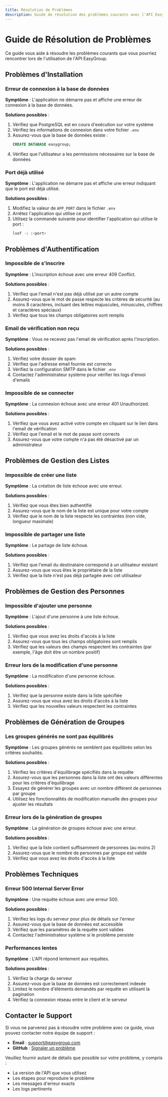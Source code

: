 ```yaml
---
title: Résolution de Problèmes
description: Guide de résolution des problèmes courants avec l'API EasyGroup
---
```


# Guide de Résolution de Problèmes

Ce guide vous aide à résoudre les problèmes courants que vous pourriez rencontrer lors de l'utilisation de l'API EasyGroup.

## Problèmes d'Installation

### Erreur de connexion à la base de données

**Symptôme** : L'application ne démarre pas et affiche une erreur de connexion à la base de données.

**Solutions possibles** :
1. Vérifiez que PostgreSQL est en cours d'exécution sur votre système
2. Vérifiez les informations de connexion dans votre fichier `.env`
3. Assurez-vous que la base de données existe :
   ```sql
   CREATE DATABASE easygroup;
   ```
4. Vérifiez que l'utilisateur a les permissions nécessaires sur la base de données

### Port déjà utilisé

**Symptôme** : L'application ne démarre pas et affiche une erreur indiquant que le port est déjà utilisé.

**Solutions possibles** :
1. Modifiez la valeur de `APP_PORT` dans le fichier `.env`
2. Arrêtez l'application qui utilise ce port
3. Utilisez la commande suivante pour identifier l'application qui utilise le port :
   ```bash
   lsof -i :<port>
   ```

## Problèmes d'Authentification

### Impossible de s'inscrire

**Symptôme** : L'inscription échoue avec une erreur 409 Conflict.

**Solutions possibles** :
1. Vérifiez que l'email n'est pas déjà utilisé par un autre compte
2. Assurez-vous que le mot de passe respecte les critères de sécurité (au moins 8 caractères, incluant des lettres majuscules, minuscules, chiffres et caractères spéciaux)
3. Vérifiez que tous les champs obligatoires sont remplis

### Email de vérification non reçu

**Symptôme** : Vous ne recevez pas l'email de vérification après l'inscription.

**Solutions possibles** :
1. Vérifiez votre dossier de spam
2. Vérifiez que l'adresse email fournie est correcte
3. Vérifiez la configuration SMTP dans le fichier `.env`
4. Contactez l'administrateur système pour vérifier les logs d'envoi d'emails

### Impossible de se connecter

**Symptôme** : La connexion échoue avec une erreur 401 Unauthorized.

**Solutions possibles** :
1. Vérifiez que vous avez activé votre compte en cliquant sur le lien dans l'email de vérification
2. Vérifiez que l'email et le mot de passe sont corrects
3. Assurez-vous que votre compte n'a pas été désactivé par un administrateur

## Problèmes de Gestion des Listes

### Impossible de créer une liste

**Symptôme** : La création de liste échoue avec une erreur.

**Solutions possibles** :
1. Vérifiez que vous êtes bien authentifié
2. Assurez-vous que le nom de la liste est unique pour votre compte
3. Vérifiez que le nom de la liste respecte les contraintes (non vide, longueur maximale)

### Impossible de partager une liste

**Symptôme** : Le partage de liste échoue.

**Solutions possibles** :
1. Vérifiez que l'email du destinataire correspond à un utilisateur existant
2. Assurez-vous que vous êtes le propriétaire de la liste
3. Vérifiez que la liste n'est pas déjà partagée avec cet utilisateur

## Problèmes de Gestion des Personnes

### Impossible d'ajouter une personne

**Symptôme** : L'ajout d'une personne à une liste échoue.

**Solutions possibles** :
1. Vérifiez que vous avez les droits d'accès à la liste
2. Assurez-vous que tous les champs obligatoires sont remplis
3. Vérifiez que les valeurs des champs respectent les contraintes (par exemple, l'âge doit être un nombre positif)

### Erreur lors de la modification d'une personne

**Symptôme** : La modification d'une personne échoue.

**Solutions possibles** :
1. Vérifiez que la personne existe dans la liste spécifiée
2. Assurez-vous que vous avez les droits d'accès à la liste
3. Vérifiez que les nouvelles valeurs respectent les contraintes

## Problèmes de Génération de Groupes

### Les groupes générés ne sont pas équilibrés

**Symptôme** : Les groupes générés ne semblent pas équilibrés selon les critères souhaités.

**Solutions possibles** :
1. Vérifiez les critères d'équilibrage spécifiés dans la requête
2. Assurez-vous que les personnes dans la liste ont des valeurs différentes pour les critères d'équilibrage
3. Essayez de générer les groupes avec un nombre différent de personnes par groupe
4. Utilisez les fonctionnalités de modification manuelle des groupes pour ajuster les résultats

### Erreur lors de la génération de groupes

**Symptôme** : La génération de groupes échoue avec une erreur.

**Solutions possibles** :
1. Vérifiez que la liste contient suffisamment de personnes (au moins 2)
2. Assurez-vous que le nombre de personnes par groupe est valide
3. Vérifiez que vous avez les droits d'accès à la liste

## Problèmes Techniques

### Erreur 500 Internal Server Error

**Symptôme** : Une requête échoue avec une erreur 500.

**Solutions possibles** :
1. Vérifiez les logs du serveur pour plus de détails sur l'erreur
2. Assurez-vous que la base de données est accessible
3. Vérifiez que les paramètres de la requête sont valides
4. Contactez l'administrateur système si le problème persiste

### Performances lentes

**Symptôme** : L'API répond lentement aux requêtes.

**Solutions possibles** :
1. Vérifiez la charge du serveur
2. Assurez-vous que la base de données est correctement indexée
3. Limitez le nombre d'éléments demandés par requête en utilisant la pagination
4. Vérifiez la connexion réseau entre le client et le serveur

## Contacter le Support

Si vous ne parvenez pas à résoudre votre problème avec ce guide, vous pouvez contacter notre équipe de support :

- **Email** : support@easygroup.com
- **GitHub** : [Signaler un problème](https://github.com/0x485254/brief-26)

Veuillez fournir autant de détails que possible sur votre problème, y compris :
- La version de l'API que vous utilisez
- Les étapes pour reproduire le problème
- Les messages d'erreur exacts
- Les logs pertinents